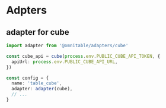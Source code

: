 # Adpters

## adapter for cube

```ts
import adapter from '@omnitable/adapters/cube'

const cube_api = cube(process.env.PUBLIC_CUBE_API_TOKEN, {
  apiUrl: process.env.PUBLIC_CUBE_API_URL,
})

const config = {
  name: 'table_cube',
  adapter: adapter(cube),
  // ...
}
```
